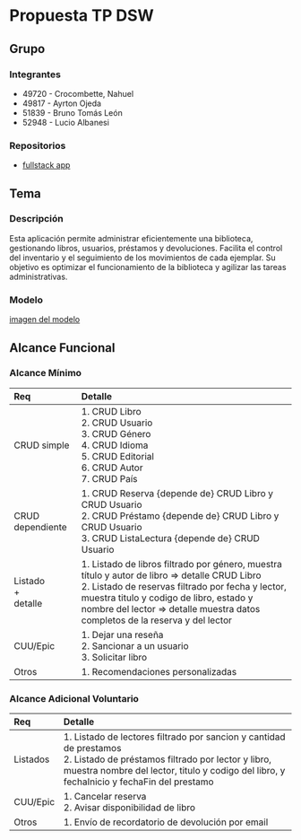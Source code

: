 # Propuesta TP DSW

## Grupo
### Integrantes
* 49720 - Crocombette, Nahuel
* 49817 - Ayrton Ojeda 
* 51839 - Bruno Tomás León 
* 52948 - Lucio Albanesi 

### Repositorios
* [fullstack app](https://github.com/nahucroco/tp-dsw)

## Tema
### Descripción
Esta aplicación permite administrar eficientemente una biblioteca, gestionando libros, usuarios, préstamos y devoluciones. Facilita el control del inventario y el seguimiento de los movimientos de cada ejemplar. Su objetivo es optimizar el funcionamiento de la biblioteca y agilizar las tareas administrativas.


### Modelo
[imagen del modelo](./modelo_dsw.jpg)



## Alcance Funcional 

### Alcance Mínimo

|Req|Detalle|
|:-|:-|
|CRUD simple|1. CRUD Libro<br>2. CRUD Usuario<br>3. CRUD Género<br>4. CRUD Idioma<br>5. CRUD Editorial<br>6. CRUD Autor<br>7. CRUD País|
|CRUD dependiente|1. CRUD Reserva {depende de} CRUD Libro y CRUD Usuario<br>2. CRUD Préstamo {depende de} CRUD Libro y CRUD Usuario<br>3. CRUD ListaLectura {depende de} CRUD Usuario|
|Listado<br>+<br>detalle| 1. Listado de libros filtrado por género, muestra título y autor de libro => detalle CRUD Libro<br> 2. Listado de reservas filtrado por fecha y lector, muestra titulo y codigo de libro, estado y nombre del lector => detalle muestra datos completos de la reserva y del lector|
|CUU/Epic|1. Dejar una reseña<br>2. Sancionar a un usuario<br>3. Solicitar libro|
|Otros|1. Recomendaciones personalizadas|

### Alcance Adicional Voluntario

|Req|Detalle|
|:-|:-|
|Listados |1. Listado de lectores filtrado por sancion y cantidad de prestamos <br>2. Listado de préstamos filtrado por lector y libro, muestra nombre del lector, titulo y codigo del libro, y fechaInicio y fechaFin del prestamo|
|CUU/Epic|1. Cancelar reserva<br>2. Avisar disponibilidad de libro|
|Otros|1. Envío de recordatorio de devolución por email|

